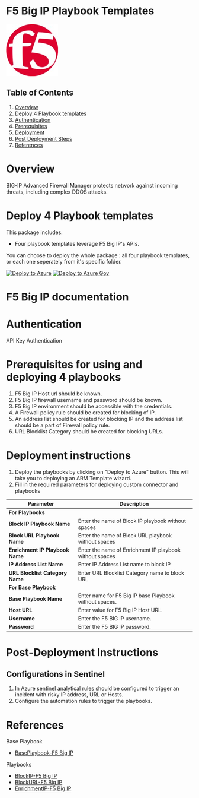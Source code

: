 # F5 Big IP Playbook Templates

![F5 big ip](./Playbooks/logo.jpg)


## Table of Contents

1. [Overview](#overview)
1. [Deploy 4 Playbook templates](#deploy)
1. [Authentication](#authentication)
1. [Prerequisites](#prerequisites)
1. [Deployment](#deployment)
1. [Post Deployment Steps](#postdeployment)
1. [References](#references)


<a name="overview">

# Overview

BIG-IP Advanced Firewall Manager protects network against incoming threats, including complex DDOS attacks.


<a name="deploy">

# Deploy 4 Playbook templates
This package includes:
* Four playbook templates leverage F5 Big IP's APIs.

You can choose to deploy the whole package : all four playbook templates, or each one seperately from it's specific folder.

[![Deploy to Azure](https://aka.ms/deploytoazurebutton)](https://portal.azure.com/#create/Microsoft.Template/uri/https%3A%2Fdev.azure.com/SentinelAccenture/_git/Sentinel-Accenture%20Logic%20Apps%20connectors?path=%2FConsolidatedTemplate.json&version=GBCiscoMeraki)  [![Deploy to Azure Gov](https://aka.ms/deploytoazuregovbutton)](https://portal.azure.com/#create/Microsoft.Template/uri/https%3A%2Fdev.azure.com/SentinelAccenture/_git/Sentinel-Accenture%20Logic%20Apps%20connectors?path=%2FConsolidatedTemplate.json&version=GBCiscoMeraki)  


# F5 Big IP documentation 

<a name="authentication">

# Authentication
API Key Authentication

<a name="prerequisites">

# Prerequisites for using and deploying 4 playbooks
1. F5 Big IP Host url should be known.
2. F5 Big IP firewall username and password should be known.
3. F5 Big IP environment should be accessible with the credentials.
4. A Firewall policy rule should be created for blocking of IP.
5. An address list should be created for blocking IP and the address list should be a part of Firewall policy rule.
7. URL Blocklist Category should be created for blocking URLs.

<a name="deployment">

# Deployment instructions 
1. Deploy the playbooks by clicking on "Deploy to Azure" button. This will take you to deploying an ARM Template wizard.
2. Fill in the required parameters for deploying custom connector and playbooks

| Parameter  | Description |
| ------------- | ------------- |
|**For Playbooks**|                 |
| **Block IP Playbook Name**|Enter the name of Block IP playbook without spaces |
| **Block URL Playbook Name**|Enter the name of Block URL playbook without spaces |
| **Enrichment IP Playbook Name**|Enter the name of Enrichment IP playbook without spaces |
| **IP Address List Name** | Enter IP Address List name to block IP |
| **URL Blocklist Category Name** | Enter URL Blocklist Category name to block URL |
|**For Base Playbook**|                             |
|**Base Playbook Name**|Enter name for F5 Big IP base Playbook without spaces.|
|**Host URL**|Enter value for F5 Big IP Host URL.|
|**Username**|Enter the F5 BIG IP username.|
|**Password**|Enter the F5 BIG IP password.|

<a name="postdeployment">

# Post-Deployment Instructions 
## Configurations in Sentinel
1. In Azure sentinel analytical rules should be configured to trigger an incident with risky IP address, URL or Hosts. 
2. Configure the automation rules to trigger the playbooks.


<a name="references">

#  References

Base Playbook
* [BasePlaybook-F5 Big IP](/Playbooks/BasePlaybook-F5BigIP/readme.md)

Playbooks
* [BlockIP-F5 Big IP](/Playbooks/BlockIP-F5BigIP/readme.md)
* [BlockURL-F5 Big IP](/Playbooks/BlockURL-F5BigIP/readme.md)
* [EnrichmentIP-F5 Big IP](/Playbooks/EnrichmentIP-F5BigIP/readme.md)


